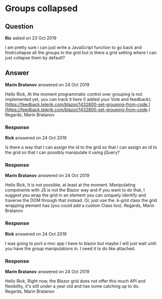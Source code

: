# Groups collapsed

## Question

**Ric** asked on 23 Oct 2019

I am pretty sure i can just write a JavaScript function to go back and find/collapse all the groups in the grid but is there a grid setting where I can just collapse them by default?

## Answer

**Marin Bratanov** answered on 24 Oct 2019

Hello Rick, At the moment programmatic control over grouping is not implemented yet, you can track it here (I added your Vote and feedback): [https://feedback.telerik.com/blazor/1432800-set-grouping-from-code.](https://feedback.telerik.com/blazor/1432800-set-grouping-from-code.) Regards, Marin Bratanov

### Response

**Rick** answered on 24 Oct 2019

Is there a way that I can assign the id to the grid so that I can assign an id to the grid so that I can possibly manipulate it using jQuery?

### Response

**Marin Bratanov** answered on 24 Oct 2019

Hello Rick, It is not possible, at least at the moment. Manipulating components with JS is not the Blazor way and if you want to do that, I suggest you wrap the grid in an element you can uniquely identify and traverse the DOM through that instead. Or, just use the .k-grid class the grid wrapping element has (you could add a custom Class too). Regards, Marin Bratanov

### Response

**Rick** answered on 24 Oct 2019

I was going to port a mvc app I have to blazor but maybe I will just wait until you have the group manipulations in. I need it to do like attached.

### Response

**Marin Bratanov** answered on 24 Oct 2019

Hello Rick, Right now, the Blazor grid does not offer this much API and flexibility, it's still under a year old and has some catching up to do. Regards, Marin Bratanov
